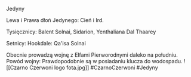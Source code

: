 Jedyny

Lewa i Prawa dłoń Jedynego: Cień i Ird.

Tysięcznicy: Balent Solnai, Sidarion, Yenthaliana Dal Thaarey

Setnicy: Hookdale: Qa'isa Solnai

Obecnie prowadzą wojnę z Elfami Pierworodnymi daleko na południu. Powód wojny: Prawdopodobnie są w posiadaniu klucza do wodospadu.
![[Czarno Czerwoni logo fota.jpg]]
#CzarnoCzerwoni #Jedyny
